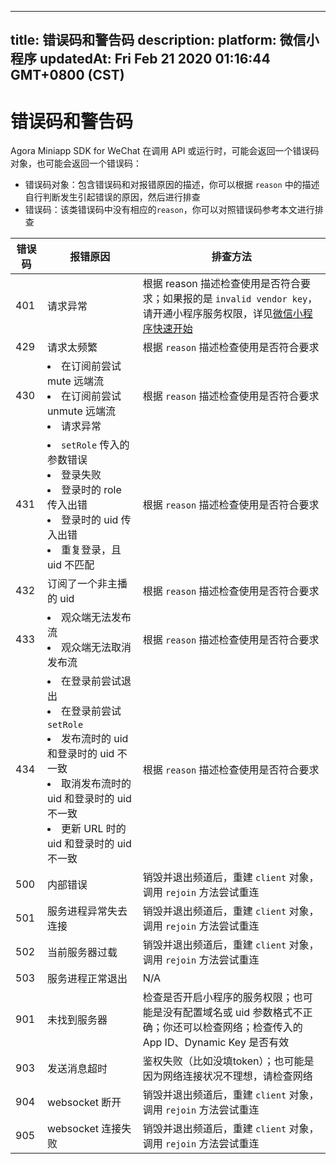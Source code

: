 
---
title: 错误码和警告码
description: 
platform: 微信小程序
updatedAt: Fri Feb 21 2020 01:16:44 GMT+0800 (CST)
---
# 错误码和警告码
Agora Miniapp SDK for WeChat 在调用 API 或运行时，可能会返回一个错误码对象，也可能会返回一个错误码：

- 错误码对象：包含错误码和对报错原因的描述，你可以根据 `reason` 中的描述自行判断发生引起错误的原因，然后进行排查
- 错误码：该类错误码中没有相应的`reason`，你可以对照错误码参考本文进行排查


| 错误码 | 报错原因                                                     | 排查方法                                                     |
| ------ | ------------------------------------------------------------ | ------------------------------------------------------------ |
| 401    | 请求异常                                                     | 根据 reason  描述检查使用是否符合要求；如果报的是 `invalid vendor key`，请开通小程序服务权限，详见[微信小程序快速开始](https://docs.agora.io/cn/Interactive%20Broadcast/start_live_wechat?platform=%E5%BE%AE%E4%BF%A1%E5%B0%8F%E7%A8%8B%E5%BA%8F#开通微信小程序服务) |
| 429    | 请求太频繁                                                   | 根据 `reason` 描述检查使用是否符合要求                       |
| 430    | <li>在订阅前尝试 mute 远端流<li>在订阅前尝试 unmute 远端流<li>请求异常 | 根据 `reason`  描述检查使用是否符合要求                      |
| 431    | <li>`setRole` 传入的参数错误<li>登录失败<li>登录时的 role 传入出错<li>登录时的 uid 传入出错<li>重复登录，且 uid 不匹配 | 根据 `reason` 描述检查使用是否符合要求                       |
| 432    | 订阅了一个非主播的 uid                                       | 根据 `reason` 描述检查使用是否符合要求                       |
| 433    | <li>观众端无法发布流<li>观众端无法取消发布流                 | 根据 `reason` 描述检查使用是否符合要求                       |
| 434    | <li>在登录前尝试退出<li>在登录前尝试`setRole`<li>发布流时的 uid 和登录时的 uid 不一致<li>取消发布流时的 uid 和登录时的 uid 不一致<li>更新 URL 时的 uid 和登录时的 uid 不一致 | 根据 `reason` 描述检查使用是否符合要求                       |
| 500    | 内部错误                                                     | 销毁并退出频道后，重建 `client` 对象，调用 `rejoin` 方法尝试重连 |
| 501    | 服务进程异常失去连接                                         | 销毁并退出频道后，重建 `client` 对象，调用 `rejoin` 方法尝试重连 |
| 502    | 当前服务器过载                                               | 销毁并退出频道后，重建 `client` 对象，调用 `rejoin` 方法尝试重连 |
| 503    | 服务进程正常退出                                             | N/A                                                          |
| 901    | 未找到服务器                                                 | 检查是否开启小程序的服务权限；也可能是没有配置域名或 uid 参数格式不正确；你还可以检查网络；检查传入的 App ID、Dynamic Key 是否有效            |
| 903    | 发送消息超时                                                 | 鉴权失败（比如没填token）；也可能是因为网络连接状况不理想，请检查网络                             |
| 904    | websocket 断开                                               | 销毁并退出频道后，重建 `client` 对象，调用 `rejoin` 方法尝试重连 |
| 905    | websocket 连接失败                                           | 销毁并退出频道后，重建 `client` 对象，调用 `rejoin` 方法尝试重连 |




